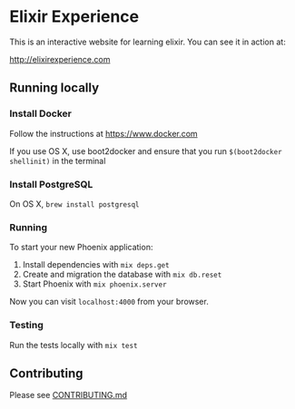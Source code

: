 # Elixir Experience

This is an interactive website for learning elixir. You can see it in action at:

http://elixirexperience.com

## Running locally

### Install Docker

Follow the instructions at https://www.docker.com

If you use OS X, use boot2docker and ensure that you run `$(boot2docker shellinit)` in the terminal

### Install PostgreSQL

On OS X, `brew install postgresql`

### Running

To start your new Phoenix application:

1. Install dependencies with `mix deps.get`
2. Create and migration the database with `mix db.reset`
3. Start Phoenix with `mix phoenix.server`

Now you can visit `localhost:4000` from your browser.

### Testing

Run the tests locally with `mix test`

## Contributing
Please see [CONTRIBUTING.md](CONTRIBUTING.md)
